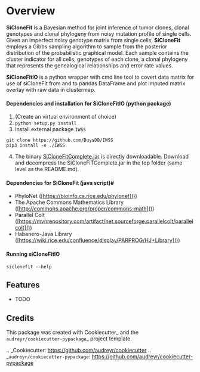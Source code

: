 # Overview #


**SiCloneFit** is a Bayesian method for joint inference of tumor clones, clonal genotypes and clonal phylogeny from 
noisy mutation profile of single cells. Given an imperfect noisy genotype matrix from single cells, **SiCloneFit** 
employs a Gibbs sampling algorithm to sample from the posterior distribution of the probabilistic graphical model. 
Each sample contains the cluster indicator for all cells, genotypes of each clone, a clonal phylogeny that represents 
the genealogical relationships and error rate values.

**SiCloneFitIO** is a python wrapper with cmd line tool to covert data matrix for use of siCloneFit from and to pandas
DataFrame and plot imputed matrix overlay with raw data in clustermap.

#### Dependencies and installation for SiCloneFitIO (python package)
1. (Create an virtual environment of choice)
2. `python setup.py install`
3. Install external package `IWSS`
```
git clone https://github.com/BuysDB/IWSS
pip3 install -e ./IWSS
```
4. The binary [SiCloneFitComplete.jar](https://bitbucket.org/hamimzafar/siclonefit/src/master/SiCloneFiTComplete.jar) is directly downloadable.
Download and decompress the SiCloneFiTComplete.jar in the top folder (same level as the README.md).  

#### Dependencies for SiCloneFit (java script)#

* PhyloNet ([https://bioinfo.cs.rice.edu/phylonet]())
* The Apache Commons Mathematics Library ([http://commons.apache.org/proper/commons-math]())
* Parallel Colt ([https://mvnrepository.com/artifact/net.sourceforge.parallelcolt/parallelcolt]())
* Habanero-Java Library ([https://wiki.rice.edu/confluence/display/PARPROG/HJ+Library]())


#### Running siCloneFitIO 
```
siclonefit --help
```


Features
--------

* TODO

Credits
-------

This package was created with Cookiecutter_ and the `audreyr/cookiecutter-pypackage`_ project template.

.. _Cookiecutter: https://github.com/audreyr/cookiecutter
.. _`audreyr/cookiecutter-pypackage`: https://github.com/audreyr/cookiecutter-pypackage
